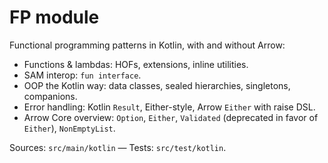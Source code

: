 # FP module

Functional programming patterns in Kotlin, with and without Arrow:

- Functions & lambdas: HOFs, extensions, inline utilities.
- SAM interop: `fun interface`.
- OOP the Kotlin way: data classes, sealed hierarchies, singletons, companions.
- Error handling: Kotlin `Result`, Either-style, Arrow `Either` with raise DSL.
- Arrow Core overview: `Option`, `Either`, `Validated` (deprecated in favor of `Either`), `NonEmptyList`.

Sources: `src/main/kotlin` — Tests: `src/test/kotlin`.
